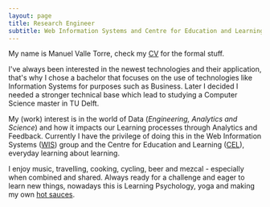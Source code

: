 ```yaml
---
layout: page
title: Research Engineer
subtitle: Web Information Systems and Centre for Education and Learning - TU Delft
---
```


My name is Manuel Valle Torre, check my [CV](/assets/MVT_CV.pdf) for the formal stuff. 

I've always been interested in the newest technologies and their application, that's why I chose a bachelor that focuses on the use of technologies like Information Systems for purposes such as Business. Later I decided I needed a stronger technical base which lead to studying a Computer Science master in TU Delft.

My (work) interest is in the world of Data (*Engineering, Analytics and Science*) and how it impacts our Learning processes through Analytics and Feedback. 
Currently I have the privilege of doing this in the Web Information Systems ([WIS](https://www.tudelft.nl/en/eemcs/the-faculty/departments/software-technology/web-information-systems)) group and the Centre for Education and Learning ([CEL](https://www.educationandlearning.nl/home)), everyday learning about learning.

I enjoy music, travelling, cooking, cycling, beer and mezcal - especially when combined and shared. 
Always ready for a challenge and eager to learn new things, nowadays this is Learning Psychology, yoga and making my own [hot sauces](https://mvallet91.github.io/sauces).
